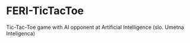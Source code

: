 # FERI-TicTacToe
Tic-Tac-Toe game with AI opponent at Artificial Intelligence (slo. Umetna Inteligenca)
